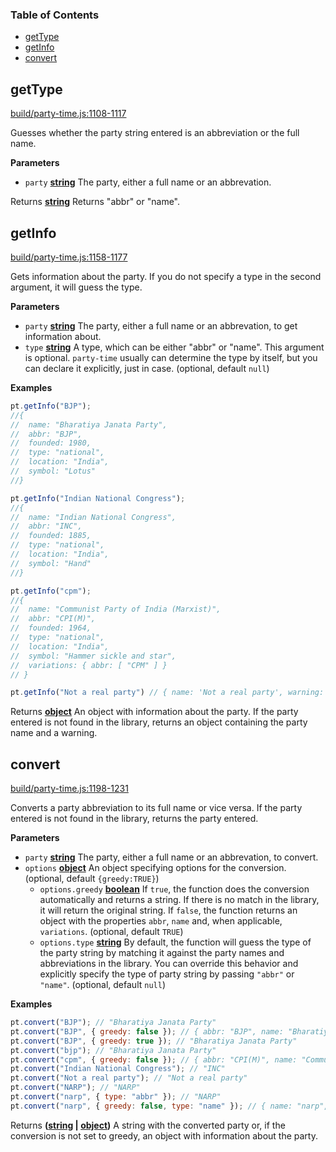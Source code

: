 <!-- Generated by documentation.js. Update this documentation by updating the source code. -->

### Table of Contents

-   [getType](#gettype)
-   [getInfo](#getinfo)
-   [convert](#convert)

## getType

[build/party-time.js:1108-1117](https://github.com/HindustanTimesLabs/party-time/blob/7f0caf9250f8cdef179948b23a67736bf5ac53ff/build/party-time.js#L1108-L1117 "Source code on GitHub")

Guesses whether the party string entered is an abbreviation or the full name.

**Parameters**

-   `party` **[string](https://developer.mozilla.org/en-US/docs/Web/JavaScript/Reference/Global_Objects/String)** The party, either a full name or an abbrevation.

Returns **[string](https://developer.mozilla.org/en-US/docs/Web/JavaScript/Reference/Global_Objects/String)** Returns "abbr" or "name".

## getInfo

[build/party-time.js:1158-1177](https://github.com/HindustanTimesLabs/party-time/blob/7f0caf9250f8cdef179948b23a67736bf5ac53ff/build/party-time.js#L1158-L1177 "Source code on GitHub")

Gets information about the party. If you do not specify a type in the second argument, it will guess the type.

**Parameters**

-   `party` **[string](https://developer.mozilla.org/en-US/docs/Web/JavaScript/Reference/Global_Objects/String)** The party, either a full name or an abbrevation, to get information about.
-   `type` **[string](https://developer.mozilla.org/en-US/docs/Web/JavaScript/Reference/Global_Objects/String)** A type, which can be either "abbr" or "name". This argument is optional. `party-time` usually can determine the type by itself, but you can declare it explicitly, just in case. (optional, default `null`)

**Examples**

```javascript
pt.getInfo("BJP");
//{   
//  name: "Bharatiya Janata Party",
//  abbr: "BJP",
//  founded: 1980,
//  type: "national",
//  location: "India",
//  symbol: "Lotus" 
//}

pt.getInfo("Indian National Congress");
//{ 
//  name: "Indian National Congress",
//  abbr: "INC",
//  founded: 1885,
//  type: "national",
//  location: "India",
//  symbol: "Hand"
//}

pt.getInfo("cpm");
//{ 
//  name: "Communist Party of India (Marxist)",
//  abbr: "CPI(M)",
//  founded: 1964,
//  type: "national",
//  location: "India",
//  symbol: "Hammer sickle and star",
//  variations: { abbr: [ "CPM" ] } 
// }

pt.getInfo("Not a real party") // { name: 'Not a real party', warning: 'No match in library' }
```

Returns **[object](https://developer.mozilla.org/en-US/docs/Web/JavaScript/Reference/Global_Objects/Object)** An object with information about the party. If the party entered is not found in the library, returns an object containing the party name and a warning.

## convert

[build/party-time.js:1198-1231](https://github.com/HindustanTimesLabs/party-time/blob/7f0caf9250f8cdef179948b23a67736bf5ac53ff/build/party-time.js#L1198-L1231 "Source code on GitHub")

Converts a party abbreviation to its full name or vice versa. If the party entered is not found in the library, returns the party entered.

**Parameters**

-   `party` **[string](https://developer.mozilla.org/en-US/docs/Web/JavaScript/Reference/Global_Objects/String)** The party, either a full name or an abbrevation, to convert.
-   `options` **[object](https://developer.mozilla.org/en-US/docs/Web/JavaScript/Reference/Global_Objects/Object)** An object specifying options for the conversion. (optional, default `{greedy:TRUE}`)
    -   `options.greedy` **[boolean](https://developer.mozilla.org/en-US/docs/Web/JavaScript/Reference/Global_Objects/Boolean)** If `true`, the function does the conversion automatically and returns a string. If there is no match in the library, it will return the original string. If `false`, the function returns an object with the properties `abbr`, `name` and, when applicable, `variations`. (optional, default `TRUE`)
    -   `options.type` **[string](https://developer.mozilla.org/en-US/docs/Web/JavaScript/Reference/Global_Objects/String)** By default, the function will guess the type of the party string by matching it against the party names and abbreviations in the library. You can override this behavior and explicitly specify the type of party string by passing `"abbr"` or `"name"`. (optional, default `null`)

**Examples**

```javascript
pt.convert("BJP"); // "Bharatiya Janata Party"
pt.convert("BJP", { greedy: false }); // { abbr: "BJP", name: "Bharatiya Janata Party" }
pt.convert("BJP", { greedy: true }); // "Bharatiya Janata Party"
pt.convert("bjp"); // "Bharatiya Janata Party"
pt.convert("cpm", { greedy: false }); // { abbr: "CPI(M)", name: "Communist Party of India (Marxist)", variations: { abbr: ["CPM"] } }
pt.convert("Indian National Congress"); // "INC"
pt.convert("Not a real party"); // "Not a real party"
pt.convert("NARP"); // "NARP"
pt.convert("narp", { type: "abbr" }); // "NARP"
pt.convert("narp", { greedy: false, type: "name" }); // { name: "narp", warning: "No match in libary" }
```

Returns **([string](https://developer.mozilla.org/en-US/docs/Web/JavaScript/Reference/Global_Objects/String) \| [object](https://developer.mozilla.org/en-US/docs/Web/JavaScript/Reference/Global_Objects/Object))** A string with the converted party or, if the conversion is not set to greedy, an object with information about the party.

